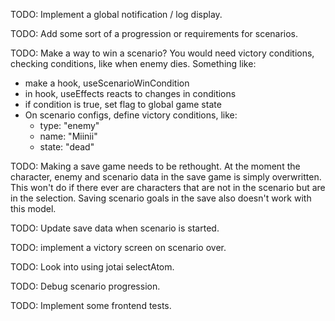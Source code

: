 TODO: Implement a global notification / log display.

TODO: Add some sort of a progression or requirements for scenarios.

TODO: Make a way to win a scenario?
You would need victory conditions, checking conditions, like when enemy dies.
Something like:

-  make a hook, useScenarioWinCondition
-  in hook, useEffects reacts to changes in conditions
-  if condition is true, set flag to global game state
-  On scenario configs, define victory conditions, like:
   -  type: "enemy"
   -  name: "Miinii"
   -  state: "dead"

TODO: Making a save game needs to be rethought.
At the moment the character, enemy and scenario data in the save game
is simply overwritten. This won't do if there ever are characters
that are not in the scenario but are in the selection.
Saving scenario goals in the save also doesn't work with this model.

TODO: Update save data when scenario is started.

TODO: implement a victory screen on scenario over.

TODO: Look into using jotai selectAtom.

TODO: Debug scenario progression.

TODO: Implement some frontend tests.

